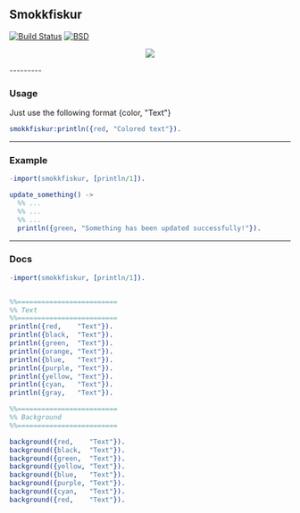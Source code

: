 
Smokkfiskur
-----------
[![Build Status](https://travis-ci.org/lk-geimfari/cuttlefish.svg?branch=master)](https://travis-ci.org/lk-geimfari/cuttlefish)
[![BSD](https://img.shields.io/pypi/l/Django.svg?maxAge=2592000)](https://github.com/lk-geimfari/smokkfiskur/blob/master/LICENSE)

<p align="center">
  <img src="https://raw.githubusercontent.com/lk-geimfari/smokkfiskur/master/other/logo.png">
</p>
---------

### Usage
Just use the following format {color, "Text"}
```erlang
smokkfiskur:println({red, "Colored text"}).
```
---------
### Example
```erlang
-import(smokkfiskur, [println/1]).

update_something() ->
  %% ...
  %% ...
  %% ...
  println({green, "Something has been updated successfully!"}).
```
---------
### Docs

```erlang
-import(smokkfiskur, [println/1]).


%%=========================
%% Text
%%=========================
println({red,    "Text"}).
println({black,  "Text"}).
println({green,  "Text"}).
println({orange, "Text"}).
println({blue,   "Text"}).
println({purple, "Text"}).
println({yellow, "Text"}).
println({cyan,   "Text"}).
println({gray,   "Text"}).

%%=========================
%% Background
%%=========================

background({red,    "Text"}).
background({black,  "Text"}).
background({green,  "Text"}).
background({yellow, "Text"}).
background({blue,   "Text"}).
background({purple, "Text"}).
background({cyan,   "Text"}).
background({red,    "Text"}).

```
